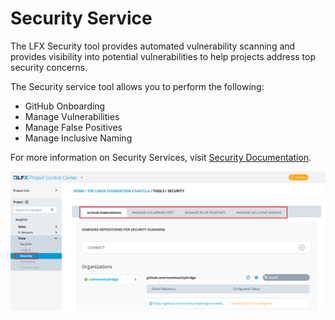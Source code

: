 # Security Service

The LFX Security tool provides automated vulnerability scanning and provides visibility into potential vulnerabilities to help projects address top security concerns.

The Security service tool allows you to perform the following:

* GitHub Onboarding 
* Manage Vulnerabilities
* Manage False Positives 
* Manage Inclusive Naming  

For more information on Security Services, visit [Security Documentation](https://docs.linuxfoundation.org/lfx/security). 

![Security ](../.gitbook/assets/security-.png)



